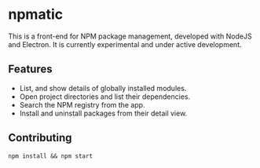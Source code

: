 # npmatic

This is a front-end for NPM package management, developed with NodeJS and Electron. It is currently experimental and under active development.

## Features
 
  * List, and show details of globally installed modules.
  * Open project directories and list their dependencies.
  * Search the NPM registry from the app.
  * Install and uninstall packages from their detail view.

## Contributing

````
npm install && npm start
````
